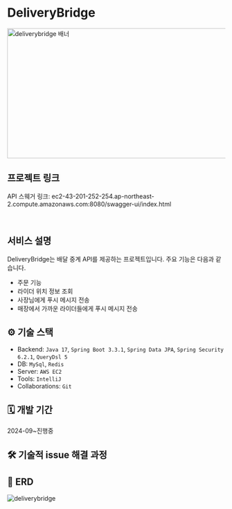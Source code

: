 # DeliveryBridge
<img src="https://github.com/user-attachments/assets/61b46050-6187-491a-9143-0bcba920226e" alt="deliverybridge 배너" style="width: 1000px; height: 300px;">




## 프로젝트 링크
API 스웨거 링크: ec2-43-201-252-254.ap-northeast-2.compute.amazonaws.com:8080/swagger-ui/index.html

<br>

## 서비스 설명
DeliveryBridge는 배달 중계 API를 제공하는 프로젝트입니다. 주요 기능은 다음과 같습니다.


- 주문 기능
- 라이더 위치 정보 조회
- 사장님에게 푸시 메시지 전송
- 매장에서 가까운 라이더들에게 푸시 메시지 전송


## ⚙️ 기술 스택
- Backend: `Java 17`, `Spring Boot 3.3.1`, `Spring Data JPA`, `Spring Security 6.2.1`, `QueryDsl 5`
- DB: `MySql`, `Redis`
- Server: `AWS EC2`
- Tools: `IntelliJ`
- Collaborations: `Git`


## 🗓️ 개발 기간
2024-09~진행중

## 🛠 기술적 issue 해결 과정


## 💾 ERD

![deliverybridge](https://github.com/user-attachments/assets/652c885a-1fdb-44ff-94c1-2fc32ed472f3)







